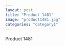 ```yaml
---
layout: post
title: "Product 1481"
image: "product1481.jpg"
categories: "category1"
---
```

Product 1481
